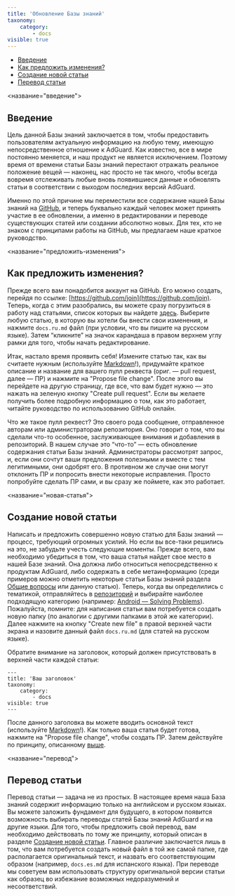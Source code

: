 ```yaml
---
title: 'Обновление Базы знаний'
taxonomy:
    category:
        - docs
visible: true
---
```


*   [Введение](#introduction)
*   [Как предложить изменения?](#suggest-change)
*   [Создание новой статьи](#new-article)
*   [Перевод статьи](#translating)

<название="введение"></a>

## Введение

Цель данной Базы знаний заключается в том, чтобы предоставить пользователям актуальную информацию на любую тему, имеющую непосредственное отношение к AdGuard. Как известно, все в мире постоянно меняется, и наш продукт не является исключением. 
Поэтому время от времени статьи Базы знаний перестают отражать реальное положение вещей — наконец, нас просто не так много, чтобы всегда вовремя отслеживать любые вновь появившиеся данные и обновлять статьи в соответствии с выходом последних версий AdGuard.

Именно по этой причине мы переместили все содержание нашей Базы знаний на [GitHub](https://github.com/AdguardTeam/AdguardKnowledgeBase/), и теперь буквально каждый человек может принять участие в ее обновлении, а именно в редактировании и переводе существующих статей или создании абсолютно новых. Для тех, кто не знаком с принципами работы на GitHub, мы предлагаем наше краткое руководство.

<название="предложить-изменения"></a>

## Как предложить изменения?

Прежде всего вам понадобится аккаунт на GitHub. Его можно создать, перейдя по ссылке: [https://github.com/join](https://github.com/join). Теперь, когда с этим разобрались, вы можете сразу погрузиться в работу над статьями, список которых вы найдете [здесь](https://github.com/AdguardTeam/AdguardKnowledgeBase/tree/master/pages/). Выберите любую статью, в которую вы хотели бы внести свои изменения, и нажмите `docs.ru.md` файл (при условии, что вы пишите на русском языке). Затем “кликните” на значок карандаша в правом верхнем углу рамки для того, чтобы начать редактирование.

Итак, настало время проявить себя! Измените статью так, как вы считаете нужным (используйте [Markdown](https://github.com/LewisVo/Markdown-Tutorial)!), 
придумайте краткое описание и название для вашего пулл реквеста (ориг. — pull request, далее — ПР) и нажмите на "Propose file change". 
После этого вы перейдете на другую страницу, где все, что вам будет нужно — это нажать на зеленую кнопку "Create pull request". 
Если вы желаете получить более подробную информацию о том, как это работает, читайте руководство по использованию GitHub онлайн.

Что же такое пулл реквест? Это своего рода сообщение, отправленное авторам или администраторам репозитория. Оно говорит о том, что 
вы сделали что-то особенное, заслуживающее внимания и добавления в репозиторий. В нашем случае это “что-то” — есть обновление содержания статьи Базы знаний. Администраторы рассмотрят запрос, и, если они сочтут ваши предложения полезными и вместе с тем легитимными, они одобрят его. В противном же случае они могут отклонить ПР и попросить внести некоторые исправления. Просто попробуйте сделать ПР сами, и вы сразу же поймете, как это работает.

<название="новая-статья"></a>

## Создание новой статьи

Написать и предложить совершенно новую статью для Базы знаний — процесс, требующий огромных усилий. Но если вы все-таки решились на это, не забудьте учесть следующие моменты. Прежде всего, вам необходимо убедиться в том, что ваша статья найдет свое место 
в нашей Базе знаний. Она должна либо относиться непосредственно к продуктам AdGuard, либо содержать в себе метаинформацию (среди примеров можно отметить некоторые статьи Базы знаний раздела [Общие вопросы](https://kb.adguard.com/ru) или данную статью). Теперь, когда вы определились с тематикой, отправляйтесь в [репозиторий](https://github.com/AdguardTeam/AdguardKnowledgeBase/tree/master/pages/) 
и выбирайте наиболее подходящую категорию (например: [Android — Solving Problems](https://github.com/AdguardTeam/AdguardKnowledgeBase/tree/master/pages/05.android/06.solving-problems)). Пожалуйста, помните: для написания статьи вам потребуется создать новую папку (по аналогии с другими папками в этой же категории). Далее нажмите на кнопку "Create new file" в правой верхней части экрана и назовите данный файл `docs.ru.md` (для статей на русском языке).

Обратите внимание на заголовок, который должен присутствовать в верхней части каждой статьи:

```
---
title: 'Ваш заголовок'
taxonomy:
    category:
        - docs
visible: true
---
```
После данного заголовка вы можете вводить основной текст (используйте [Markdown](https://github.com/LewisVo/Markdown-Tutorial)!). 
Как только ваша статья будет готова, нажмите на "Propose file change", чтобы создать ПР. Затем действуйте по принципу, описанному 
[выше](#suggest-change).

<название="перевод"></a>

## Перевод статьи

Перевод статьи — задача не из простых. В настоящее время наша База знаний содержит информацию только на английском и русском языках. 
Вы можете заложить фундамент для будущего, в котором появится возможность выбирать переводы статей Базы знаний AdGuard и на другие 
языки. Для того, чтобы предложить свой перевод, вам необходимо действовать по тому же принципу, который описан в разделе [Создание новой статьи](#new-article). Главное различие заключается лишь в том, что вам потребуется создать новый файл в той же самой папке, где располагается оригинальный текст, и назвать его соответствующим образом (например, `docs.es.md` для испанского языка). При переводе мы советуем вам использовать структуру оригинальной версии статьи как образец во избежание возможных недоразумений и несоответствий.
